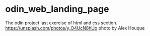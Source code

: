 # odin_web_landing_page
The odin project last exercise of html and css section.
https://unsplash.com/photos/y_O4UcN8hUo
photo by Alex Houque
